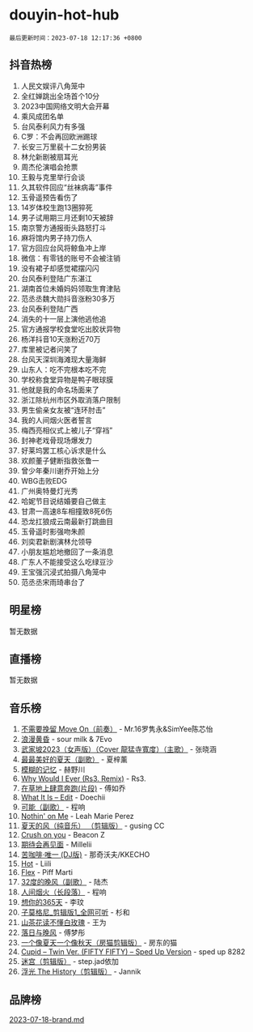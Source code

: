 # douyin-hot-hub

`最后更新时间：2023-07-18 12:17:36 +0800`

## 抖音热榜

1. 人民文娱评八角笼中
1. 全红婵跳出全场首个10分
1. 2023中国网络文明大会开幕
1. 乘风成团名单
1. 台风泰利风力有多强
1. C罗：不会再回欧洲踢球
1. 长安三万里裴十二女扮男装
1. 林允新剧被扇耳光
1. 周杰伦演唱会抢票
1. 王毅与克里举行会谈
1. 久其软件回应“丝袜病毒”事件
1. 玉骨遥预告看伤了
1. 14岁体校生跑13圈猝死
1. 男子试用期三月还剩10天被辞
1. 南京警方通报街头路怒打斗
1. 麻将馆内男子持刀伤人
1. 官方回应台风将鲸鱼冲上岸
1. 微信：有零钱的账号不会被注销
1. 没有裙子却感觉裙摆闪闪
1. 台风泰利登陆广东湛江
1. 湖南首位未婚妈妈领取生育津贴
1. 范丞丞魏大勋抖音涨粉30多万
1. 台风泰利登陆广西
1. 消失的十一层上演他逃他追
1. 官方通报学校食堂吃出胶状异物
1. 杨洋抖音10天涨粉近70万
1. 库里被记者问笑了
1. 台风天深圳海滩现大量海鲜
1. 山东人：吃不完根本吃不完
1. 学校称食堂异物是鸭子眼球膜
1. 他就是我的命名场面来了
1. 浙江除杭州市区外取消落户限制
1. 男生偷亲女友被“连环肘击”
1. 我的人间烟火医者誓言
1. 梅西亮相仪式上被儿子“穿裆”
1. 封神老戏骨现场爆发力
1. 好莱坞罢工核心诉求是什么
1. 欢颜董子健断指救张鲁一
1. 曾少年秦川谢乔开始上分
1. WBG击败EDG
1. 广州奥特曼灯光秀
1. 哈妮节目说结婚要自己做主
1. 甘肃一高速8车相撞致8死6伤
1. 恐龙扛狼成云南最新打跳曲目
1. 玉骨遥时影强吻朱颜
1. 刘奕君新剧演林允领导
1. 小朋友尴尬地撤回了一条消息
1. 广东人不能接受这么吃绿豆沙
1. 王宝强沉浸式拍摄八角笼中
1. 范丞丞宋雨琦串台了

## 明星榜

暂无数据

## 直播榜

暂无数据

## 音乐榜

1. [不需要挽留 Move On（前奏）](https://sf6-cdn-tos.douyinstatic.com/obj/tos-cn-ve-2774/ooCBhgCCkF4nExzQL9WZSUbitfA8IsDkgQIYhe) - Mr.16罗隽永&SimYee陈芯怡
1. [浪漫黄昏](https://sf6-cdn-tos.douyinstatic.com/obj/tos-cn-ve-2774/a2e4e0b8cf8b4cc0a6bfed7cd21bd5a0) - sour milk & 7Evo
1. [武家坡2023（女声版）（Cover 龍猛寺寬度）（主歌）](https://sf3-cdn-tos.douyinstatic.com/obj/tos-cn-ve-2774/oEIACj0tGBoytgZUwEUCP8DAIgnZfwGIfb9xjD) - 张晓涵
1. [最最美好的夏天（副歌）](https://sf6-cdn-tos.douyinstatic.com/obj/tos-cn-ve-2774/o4FMghDLZkPIkCutdrsXlbTHcaZztBfeCp9AFS) - 夏梓薰
1. [模糊的记忆](https://sf6-cdn-tos.douyinstatic.com/obj/tos-cn-ve-2774/ocrRNOQnkB1MNO9eD1sd3CIytBehbIbglZUFAT) - 赫野川
1. [Why Would I Ever (Rs3. Remix)](https://sf6-cdn-tos.douyinstatic.com/obj/tos-cn-ve-2774/oQNX0xZhO8IXeCRjCJQUZzkfQNLi2ItDAzEBgz) - Rs3.
1. [在草地上肆意奔跑(片段)](https://sf6-cdn-tos.douyinstatic.com/obj/tos-cn-ve-2774/8831d494742f45dabdfa8adb8b817259) - 傅如乔
1. [What It Is – Edit](https://sf6-cdn-tos.douyinstatic.com/obj/tos-cn-ve-2774/o0mszhwrI3yCyGWBMAaQUof2lTzIXANSLrBh4L) - Doechii
1. [可能（副歌）](https://sf6-cdn-tos.douyinstatic.com/obj/tos-cn-ve-2774/cde1731888894259b333569393c2fb51) - 程响
1. [Nothin' on Me](https://sf3-cdn-tos.douyinstatic.com/obj/tos-cn-ve-2774/4db3d954346848aaa9ec9709bb1eace1) - Leah Marie Perez
1. [夏天的风（纯音乐） （剪辑版）](https://sf3-cdn-tos.douyinstatic.com/obj/tos-cn-ve-2774/oUzLjBZZFQAoNRmGokEeD5zfQCObp6UeFAnTa6) - gusing CC
1. [Crush on you](https://sf3-cdn-tos.douyinstatic.com/obj/tos-cn-ve-2774/b23c3d5786714e90898fb2a43fb44ff7) - Beacon Z
1. [期待会再见面](https://sf6-cdn-tos.douyinstatic.com/obj/tos-cn-ve-2774/oILtyb5PbgnZnnFogRIDCNBDmAzeQk8BjThRfX) - Millelii
1. [苦咖啡·唯一 (DJ版)](https://sf6-cdn-tos.douyinstatic.com/obj/tos-cn-ve-2774/oohZWXUzNXlh9bzpBgNUfJCQHGILwWgDBaejQt) - 那奇沃夫/KKECHO
1. [Hot](https://sf3-cdn-tos.douyinstatic.com/obj/tos-cn-ve-2774/a63be641febf4335a8996c8a877dee1c) - Liili
1. [Flex](https://sf6-cdn-tos.douyinstatic.com/obj/tos-cn-ve-2774/fdd81ae057724bbe9f599a36af513da8) - Piff Marti
1. [32度的晚风（副歌）](https://sf3-cdn-tos.douyinstatic.com/obj/tos-cn-ve-2774/o8mEd4CARee2Lv5ReRW2KyIyZ9Q1YojfPZyXHA) - 陆杰
1. [人间烟火（长段落）](https://sf3-cdn-tos.douyinstatic.com/obj/tos-cn-ve-2774/eeb7f9f284d74db097f8341ace44bfa2) - 程响
1. [想你的365天](https://sf3-cdn-tos.douyinstatic.com/obj/tos-cn-ve-2774/f9f7574abe01480a95d11e74817984b4) - 李玟
1. [子莫格尼_剪辑版1_全网可听](https://sf6-cdn-tos.douyinstatic.com/obj/tos-cn-ve-2774/okgjBiZZDqmeFfACngDQ48okZJ9knBMDtbwo8Q) - 杉和
1. [山茶花读不懂白玫瑰](https://sf3-cdn-tos.douyinstatic.com/obj/tos-cn-ve-2774/osfn8B7DktrRHEPJgPCfDbw7QDQEkwC16BxZg9) - 王为
1. [落日与晚风](https://sf6-cdn-tos.douyinstatic.com/obj/tos-cn-ve-2774/oIGWNBzwrUqAmfsCxckzkGhWQIaAAUgU19HChy) - 傅梦彤
1. [一个像夏天一个像秋天（房猫剪辑版）](https://sf6-cdn-tos.douyinstatic.com/obj/tos-cn-ve-2774/a5a649d88ef0437b918efc8be7005a59) - 房东的猫
1. [Cupid – Twin Ver. (FIFTY FIFTY) – Sped Up Version](https://sf3-cdn-tos.douyinstatic.com/obj/tos-cn-ve-2774/oMonQQ6t8nCfUnw44y8XBZkJytCgEBtWYebB2D) - sped up 8282
1. [迷宫（剪辑版）](https://sf6-cdn-tos.douyinstatic.com/obj/tos-cn-ve-2774/oUkKabRnnDiI8GjaQrDHYQh0VCgQB0AA4ezefF) - step.jad依加
1. [浮光 The History（剪辑版）](https://sf6-cdn-tos.douyinstatic.com/obj/tos-cn-ve-2774/oIkABGgUD0nCgDneOBBKSj79UBoAZtQjIi3fbl) - Jannik

## 品牌榜

[2023-07-18-brand.md](2023-07-18-brand.md)
